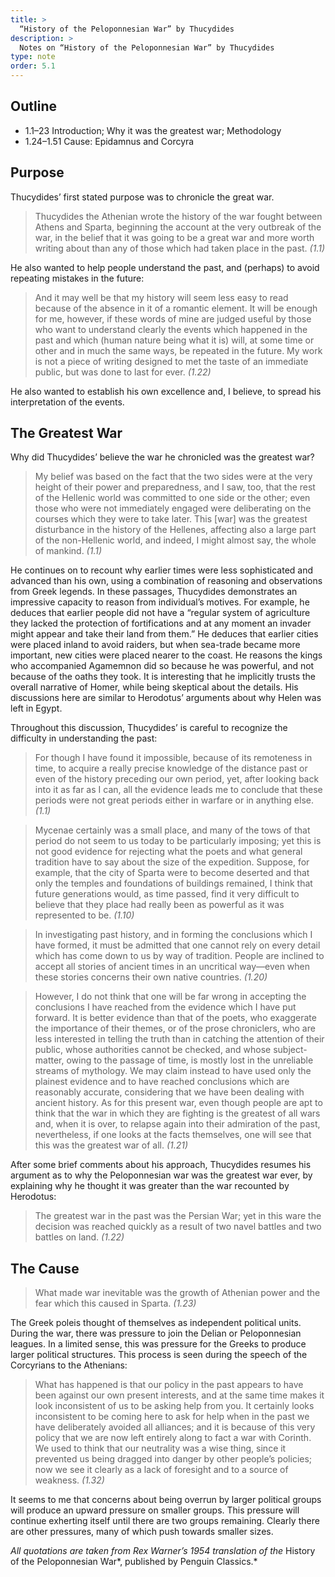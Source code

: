 ```yaml
---
title: >
  “History of the Peloponnesian War” by Thucydides
description: >
  Notes on “History of the Peloponnesian War” by Thucydides
type: note
order: 5.1
---
```


## Outline

- 1.1–23 Introduction; Why it was the greatest war; Methodology
- 1.24–1.51 Cause: Epidamnus and Corcyra

## Purpose

Thucydides’ first stated purpose was to chronicle the great war.

<blockquote class="prose">
<p>Thucydides the Athenian wrote the history of the war fought between Athens and Sparta, beginning the account at the very outbreak of the war, in the belief that it was going to be a great war and more worth writing about than any of those which had taken place in the past. <cite>(1.1)</cite></p>
</blockquote>

He also wanted to help people understand the past, and (perhaps) to avoid repeating mistakes in the future:

<blockquote class="prose">
<p>And it may well be that my history will seem less easy to read because of the absence in it of a romantic element.  It will be enough for me, however, if these words of mine are judged useful by those who want to understand clearly the events which happened in the past and which (human nature being what it is) will, at some time or other and in much the same ways, be repeated in the future.  My work is not a piece of writing designed to met the taste of an immediate public, but was done to last for ever. <cite>(1.22)</cite></p>
</blockquote>

He also wanted to establish his own excellence and, I believe, to spread his interpretation of the events.

## The Greatest War

Why did Thucydides’ believe the war he chronicled was the greatest war?

<blockquote class="prose">
<p>My belief was based on the fact that the two sides were at the very height of their power and preparedness, and I saw, too, that the rest of the Hellenic world was committed to one side or the other; even those who were not immediately engaged were deliberating on the courses which they were to take later. This [war] was the greatest disturbance in the history of the Hellenes, affecting also a large part of the non-Hellenic world, and indeed, I might almost say, the whole of mankind. <cite>(1.1)</cite></p>
</blockquote>

He continues on to recount why earlier times were less sophisticated and advanced than his own, using a combination of reasoning and observations from Greek legends.  In these passages, Thucydides demonstrates an impressive capacity to reason from individual’s motives.  For example, he deduces that earlier people did not have a “regular system of agriculture they lacked the protection of fortifications and at any moment an invader might appear and take their land from them.”  He deduces that earlier cities were placed inland to avoid raiders, but when sea-trade became more important, new cities were placed nearer to the coast.  He reasons the kings who accompanied Agamemnon did so because he was powerful, and not because of the oaths they took.  It is interesting that he implicitly trusts the overall narrative of Homer, while being skeptical about the details.  His discussions here are similar to Herodotus’ arguments about why Helen was left in Egypt.

Throughout this discussion, Thucydides’ is careful to recognize the difficulty in understanding the past:

<blockquote class="prose">
<p>For though I have found it impossible, because of its remoteness in time, to acquire a really precise knowledge of the distance past or even of the history preceding our own period, yet, after looking back into it as far as I can, all the evidence leads me to conclude that these periods were not great periods either in warfare or in anything else. <cite>(1.1)</cite></p>
</blockquote>

<blockquote class="prose">
<p>Mycenae certainly was a small place, and many of the tows of that period do not seem to us today to be particularly imposing; yet this is not good evidence for rejecting what the poets and what general tradition have to say about the size of the expedition.  Suppose, for example, that the city of Sparta were to become deserted and that only the temples and foundations of buildings remained, I think that future generations would, as time passed, find it very difficult to believe that they place had really been as powerful as it was represented to be. <cite>(1.10)</cite></p>
</blockquote>

<blockquote class="prose">
<p>In investigating past history, and in forming the conclusions which I have formed, it must be admitted that one cannot rely on every detail which has come down to us by way of tradition.  People are inclined to accept all stories of ancient times in an uncritical way—even when these stories concerns their own native countries. <cite>(1.20)</cite></p>
</blockquote>

<blockquote class="prose">
<p>However, I do not think that one will be far wrong in accepting the conclusions I have reached from the evidence which I have put forward.  It is better evidence than that of the poets, who exaggerate the importance of their themes, or of the prose chroniclers, who are less interested in telling the truth than in catching the attention of their public, whose authorities cannot be checked, and whose subject-matter, owing to the passage of time, is mostly lost in the unreliable streams of mythology.  We may claim instead to have used only the plainest evidence and to have reached conclusions which are reasonably accurate, considering that we have been dealing with ancient history.  As for this present war, even though people are apt to think that the war in which they are fighting is the greatest of all wars and, when it is over, to relapse again into their admiration of the past, nevertheless, if one looks at the facts themselves, one will see that this was the greatest war of all. <cite>(1.21)</cite></p>
</blockquote>

After some brief comments about his approach, Thucydides resumes his argument as to why the Peloponnesian war was the greatest war ever, by explaining why he thought it was greater than the war recounted by Herodotus:

<blockquote class="prose">
<p>The greatest war in the past was the Persian War; yet in this ware the decision was reached quickly as a result of two navel battles and two battles on land. <cite>(1.22)</cite></p>
</blockquote>

## The Cause

<blockquote class="prose">
<p>What made war inevitable was the growth of Athenian power and the fear which this caused in Sparta. <cite>(1.23)</cite></p>
</blockquote>

The Greek poleis thought of themselves as independent political units.  During the war, there was pressure to join the Delian or Peloponnesian leagues.  In a limited sense, this was pressure for the Greeks to produce larger political structures.  This process is seen during the speech of the Corcyrians to the Athenians:

<blockquote class="prose">
<p>What has happened is that our policy in the past appears to have been against our own present interests, and at the same time makes it look inconsistent of us to be asking help from you.  It certainly looks inconsistent to be coming here to ask for help when in the past we have deliberately avoided all alliances; and it is because of this very policy that we are now left entirely along to fact a war with Corinth.  We used to think that our neutrality was a wise thing, since it prevented us being dragged into danger by other people’s policies; now we see it clearly as a lack of foresight and to a source of weakness. <cite>(1.32)</cite></p>
</blockquote>

It seems to me that concerns about being overrun by larger political groups will produce an upward pressure on smaller groups.  This pressure will continue exherting itself until there are two groups remaining.  Clearly there are other pressures, many of which push towards smaller sizes.

*All quotations are taken from Rex Warner’s 1954 translation of the* History of the Peloponnesian War*, published by Penguin Classics.*
